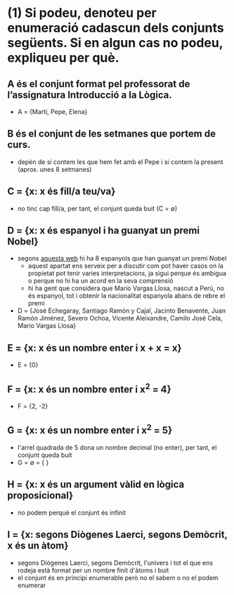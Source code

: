 # (1) Si podeu, denoteu per enumeració cadascun dels conjunts següents. Si en algun cas no podeu, expliqueu per què.

## A és el conjunt format pel professorat de l’assignatura Introducció a la Lògica.
- A = {Martí, Pepe, Elena}

## B és el conjunt de les setmanes que portem de curs.
- depèn de si contem les que hem fet amb el Pepe i si contem la present (aprox. unes 8 setmanes)

## C = {x: x és fill/a teu/va}
- no tinc cap fill/a, per tant, el conjunt queda buit (C = ∅)

## D = {x: x és espanyol i ha guanyat un premi Nobel}
- segons [aquesta web](https://www.eldebate.com/cultura/20221005/8-espanoles-han-ganado-premio-nobel-largo-historia-cns_64266.html) hi ha 8 espanyols que han guanyat un premi Nobel
    - aquest apartat ens serveix per a discutir com pot haver casos on la propietat pot tenir varies interpretacions, ja sigui perque és ambigua o perque no hi ha un acord en la seva comprensió
    - hi ha gent que considera que Mario Vargas Llosa, nascut a Perú, no és espanyol, tot i obtenir la nacionalitat espanyola abans de rebre el premi
- D = {José Echegaray, Santiago Ramón y Cajal, Jacinto Benavente, Juan Ramón Jiménez, Severo Ochoa, Vicente Aleixandre, Camilo José Cela, Mario Vargas Llosa}

## E = {x: x és un nombre enter i x + x = x} 
- E = {0}

## F = {x: x és un nombre enter i x<sup>2</sup> = 4} 
- F = {2, -2} 

## G = {x: x és un nombre enter i x<sup>2</sup> = 5} 
- l'arrel quadrada de 5 dona un nombre decimal (no enter), per tant, el conjunt queda buit
- G = ∅ = { }

## H = {x: x és un argument vàlid en lògica proposicional}
- no podem perquè el conjunt és infinit

## I = {x: segons Diògenes Laerci, segons Demòcrit, x és un àtom}
- segons Diògenes Laerci, segons Demòcrit, l'univers i tot el que ens rodeja està format per un nombre finit d'àtoms i buit
- el conjunt és en principi enumerable però no el sabem o no el podem enumerar